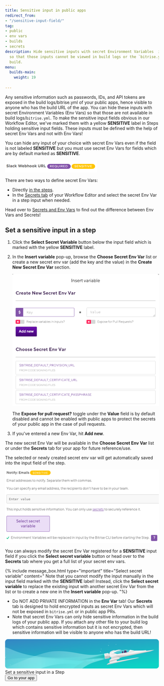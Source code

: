 ```yaml
---
title: Sensitive input in public apps
redirect_from:
- "/sensitive-input-field/"
tag:
- public
- env vars
- builds
- secrets
description: Hide sensitive inputs with secret Environment Variables  in your public apps,
  so that those inputs cannot be viewed in build logs or the `bitrise.yml` of your
  build.
menu:
  builds-main:
    weight: 19

---
```

Any sensitive information such as passwords, IDs, and API tokens are exposed in the build logs/bitrise.yml of your public apps, hence visible to anyone who has the build URL of the app. You can hide these inputs with secret Environment Variables (Env Vars) so that those are not available in build logs/`bitrise.yml`. To make the sensitive input fields obvious in our Workflow Editor, we've marked them with a yellow **SENSITIVE** label in Steps holding sensitive input fields. These inputs must be defined with the help of secret Env Vars and not with Env Vars!

You can hide any input of your choice with secret Env Vars even if the field is not labeled **SENSITIVE** but you must use secret Env Vars for fields which are by default marked as **SENSITIVE**.

![Screenshot](/img/builds/sensitive-label.png)

There are two ways to define secret Env Vars:

* Directly [in the steps](/sensitive-input-field/#set-a-sensitive-input-in-a-step/).
* In the [Secrets tab](/builds/env-vars-secret-env-vars#about-secrets) of your Workflow Editor and select the secret Env Var in a step input when needed.

Head over to [Secrets and Env Vars](/builds/env-vars-secret-env-vars/) to find out the difference between Env Vars and Secrets!

## Set a sensitive input in a step

1. Click the **Select Secret Variable** button below the input field which is marked with the yellow **SENSITIVE** label.
2. In the **Insert variable** pop-up, browse the **Choose Secret Env Var** list or create a new secret env var (add the key and the value) in the **Create New Secret Env Var** section.

   ![](/img/insert-variable-1.png)

   The **Expose for pull request?** toggle under the **Value** field is by default disabled and cannot be enabled with public apps to protect the secrets of your public app in the case of pull requests.
3. If you've entered a new Env Var, hit **Add new**.

The new secret Env Var will be available in the **Choose Secret Env Var** list or under the **Secrets** tab for your app for future reference/use.

The selected or newly created secret env var will get automatically saved into the input field of the step.

![](/img/select-secret-variable.png)

You can always modify the secret Env Var registered for a **SENSITIVE** input field if you click the **Select secret variable** button or head over to the **Secrets** tab where you get a full list of your secret env vars.

{% include message_box.html type="important" title="Select secret variable" content=" Note that you cannot modify the input manually in the input field marked with the **SENSITIVE** label! Instead, click the **Select secret variable** to replace the existing input with another secret Env Var from the list or to create a new one in the **Insert variable** pop-up. "%}

* Do NOT ADD PRIVATE INFORMATION in the **Env Var** tab! Our **Secrets** tab is designed to hold encrypted inputs as secret Env Vars which will not be exposed in `bitrise.yml` or in public app PRs.
* Note that secret Env Vars can only hide sensitive information in the build logs of your public app. If you attach any other file to your build log which contains sensitive information but it is not encrypted, then sensitive information will be visible to anyone who has the build URL!

<div class="banner">
<img src="/assets/images/banner-bg-888x170.png" style="border: none;">
<div class="deploy-text">Set a sensitive input in a Step</div>
<a target="_blank" href="https://app.bitrise.io/dashboard/builds"><button class="button">Go to your app</button></a>
</div>
